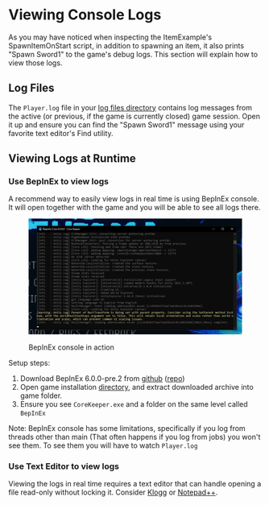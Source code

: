 # Viewing Console Logs

As you may have noticed when inspecting the ItemExample's SpawnItemOnStart script, in addition to spawning an item, it also prints "Spawn Sword1" to the game's debug logs. This section will explain how to view those logs.

## Log Files

The `Player.log` file in your [log files directory](../../concepts/important-folder-paths.md#log-files) contains log messages from the active (or previous, if the game is currently closed) game session. Open it up and ensure you can find the "Spawn Sword1" message using your favorite text editor's Find utility.

## Viewing Logs at Runtime

### Use BepInEx to view logs

A recommend way to easily view logs in real time is using BepInEx console. It will open together with the game and you will be able to see all logs there.

<figure><img src="../../.gitbook/assets/bepinex-console.png" alt="" width="563"><figcaption><p>BepInEx console in action</p></figcaption></figure>

Setup steps:

1. Download BepInEx 6.0.0-pre.2 from [github](https://github.com/BepInEx/BepInEx/releases/download/v6.0.0-pre.2/BepInEx-Unity.Mono-win-x64-6.0.0-pre.2.zip) ([repo](https://github.com/BepInEx/BepInEx))
2. Open game installation [directory](../../concepts/important-folder-paths.md#game-install-directory), and extract downloaded archive into game folder.&#x20;
3. Ensure you see `CoreKeeper.exe` and a folder on the same level called `BepInEx`

Note: BepInEx console has some limitations, specifically if you log from threads other than main (That often happens if you log from jobs) you won't see them. To see them you will have to watch `Player.log`

### Use Text Editor to view logs

Viewing the logs in real time requires a text editor that can handle opening a file read-only without locking it. Consider [Klogg](https://klogg.filimonov.dev/) or [Notepad++](https://notepad-plus-plus.org/).
